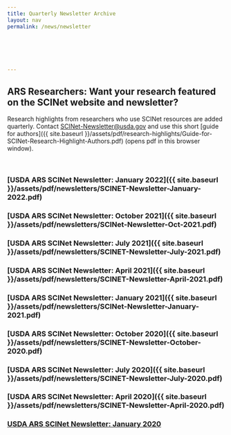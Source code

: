 ```yaml
---
title: Quarterly Newsletter Archive
layout: nav
permalink: /news/newsletter

 




---
```


## ARS Researchers: Want your research featured on the SCINet website and newsletter?

Research highlights from researchers who use SCINet resources are added quarterly. Contact [SCINet-Newsletter@usda.gov](mailto:SCINet-Newsletter@usda.gov?subject=research%20highlight) and use this short [guide for authors]({{ site.baseurl }}/assets/pdf/research-highlights/Guide-for-SCINet-Research-Highlight-Authors.pdf) (opens pdf in this browser window).

<br>

### [USDA ARS SCINet Newsletter: January 2022]({{ site.baseurl }}/assets/pdf/newsletters/SCINET-Newsletter-January-2022.pdf)

### [USDA ARS SCINet Newsletter: October 2021]({{ site.baseurl }}/assets/pdf/newsletters/SCINet-Newsletter-Oct-2021.pdf)

### [USDA ARS SCINet Newsletter: July 2021]({{ site.baseurl }}/assets/pdf/newsletters/SCINET-Newsletter-July-2021.pdf) 

### [USDA ARS SCINet Newsletter: April 2021]({{ site.baseurl }}/assets/pdf/newsletters/SCINET-Newsletter-April-2021.pdf) 
 
### [USDA ARS SCINet Newsletter: January 2021]({{ site.baseurl }}/assets/pdf/newsletters/SCINet-Newsletter-January-2021.pdf) 

### [USDA ARS SCINet Newsletter: October 2020]({{ site.baseurl }}/assets/pdf/newsletters/SCINET-Newsletter-October-2020.pdf) 

### [USDA ARS SCINet Newsletter: July 2020]({{ site.baseurl }}/assets/pdf/newsletters/SCINET-Newsletter-July-2020.pdf) 

### [USDA ARS SCINet Newsletter: April 2020]({{ site.baseurl }}/assets/pdf/newsletters/SCINET-Newsletter-April-2020.pdf) 

### [USDA ARS SCINet Newsletter: January 2020](https://content.govdelivery.com/accounts/USDAARS/bulletins/26f910e) 
